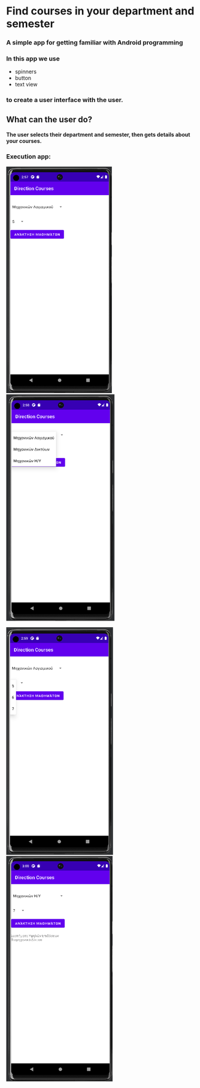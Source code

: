 # Find courses in your department and semester
### A simple app for getting familiar with Android programming
### In this app we use 
* spinners
* button 
* text view 
### to create a user interface with the user.

## What can the user do?
#### The user selects their department and semester, then gets details about your courses.

### Execution app:
![alt text](https://github.com/nikolas-gou/University-Projects/blob/main/Android%20Development/images/1.png)
![alt text](https://github.com/nikolas-gou/University-Projects/blob/main/Android%20Development/images/2.png)

![alt text](https://github.com/nikolas-gou/University-Projects/blob/main/Android%20Development/images/3.png)
![alt text](https://github.com/nikolas-gou/University-Projects/blob/main/Android%20Development/images/4.png)
